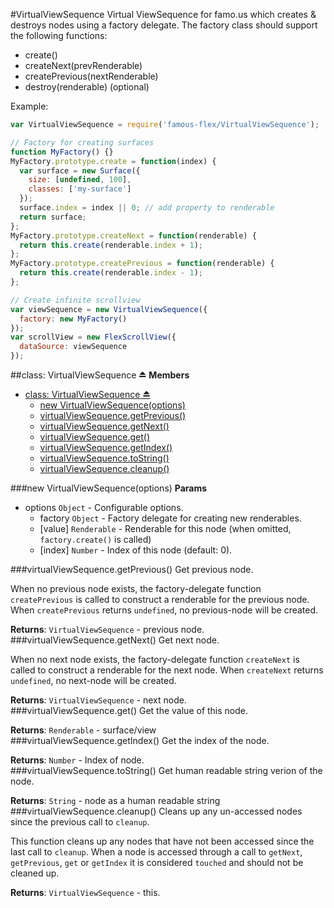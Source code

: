 <a name="module_VirtualViewSequence"></a>
#VirtualViewSequence
Virtual ViewSequence for famo.us which creates & destroys nodes using a
factory delegate. The factory class should support the following functions:
- create()
- createNext(prevRenderable)
- createPrevious(nextRenderable)
- destroy(renderable) (optional)

Example:

```javascript
var VirtualViewSequence = require('famous-flex/VirtualViewSequence');

// Factory for creating surfaces
function MyFactory() {}
MyFactory.prototype.create = function(index) {
  var surface = new Surface({
    size: [undefined, 100],
    classes: ['my-surface']
  });
  surface.index = index || 0; // add property to renderable
  return surface;
};
MyFactory.prototype.createNext = function(renderable) {
  return this.create(renderable.index + 1);
};
MyFactory.prototype.createPrevious = function(renderable) {
  return this.create(renderable.index - 1);
};

// Create infinite scrollview
var viewSequence = new VirtualViewSequence({
  factory: new MyFactory()
});
var scrollView = new FlexScrollView({
  dataSource: viewSequence
});
```

<a name="exp_module_VirtualViewSequence"></a>
##class: VirtualViewSequence ⏏
**Members**

* [class: VirtualViewSequence ⏏](#exp_module_VirtualViewSequence)
  * [new VirtualViewSequence(options)](#exp_new_module_VirtualViewSequence)
  * [virtualViewSequence.getPrevious()](#module_VirtualViewSequence#getPrevious)
  * [virtualViewSequence.getNext()](#module_VirtualViewSequence#getNext)
  * [virtualViewSequence.get()](#module_VirtualViewSequence#get)
  * [virtualViewSequence.getIndex()](#module_VirtualViewSequence#getIndex)
  * [virtualViewSequence.toString()](#module_VirtualViewSequence#toString)
  * [virtualViewSequence.cleanup()](#module_VirtualViewSequence#cleanup)

<a name="exp_new_module_VirtualViewSequence"></a>
###new VirtualViewSequence(options)
**Params**

- options `Object` - Configurable options.  
  - factory `Object` - Factory delegate for creating new renderables.  
  - \[value\] `Renderable` - Renderable for this node (when omitted, `factory.create()` is called)  
  - \[index\] `Number` - Index of this node (default: 0).  

<a name="module_VirtualViewSequence#getPrevious"></a>
###virtualViewSequence.getPrevious()
Get previous node.

When no previous node exists, the factory-delegate function `createPrevious`
is called to construct a renderable for the previous node. When `createPrevious`
returns `undefined`, no previous-node will be created.

**Returns**: `VirtualViewSequence` - previous node.  
<a name="module_VirtualViewSequence#getNext"></a>
###virtualViewSequence.getNext()
Get next node.

When no next node exists, the factory-delegate function `createNext`
is called to construct a renderable for the next node. When `createNext`
returns `undefined`, no next-node will be created.

**Returns**: `VirtualViewSequence` - next node.  
<a name="module_VirtualViewSequence#get"></a>
###virtualViewSequence.get()
Get the value of this node.

**Returns**: `Renderable` - surface/view  
<a name="module_VirtualViewSequence#getIndex"></a>
###virtualViewSequence.getIndex()
Get the index of the node.

**Returns**: `Number` - Index of node.  
<a name="module_VirtualViewSequence#toString"></a>
###virtualViewSequence.toString()
Get human readable string verion of the node.

**Returns**: `String` - node as a human readable string  
<a name="module_VirtualViewSequence#cleanup"></a>
###virtualViewSequence.cleanup()
Cleans up any un-accessed nodes since the previous call to `cleanup`.

This function cleans up any nodes that have not been accessed
since the last call to `cleanup`. When a node is accessed
through a call to `getNext`, `getPrevious`, `get` or `getIndex`
it is considered `touched` and should not be cleaned up.

**Returns**: `VirtualViewSequence` - this.  
